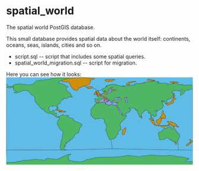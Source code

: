 # spatial_world
The spatial world PostGIS database.

This small database provides spatial data about the world itself: continents, oceans, seas, islands, cities and so on.

* script.sql -- script that includes some spatial queries.
* spatial_world_migration.sql -- script for migration.

Here you can see how it looks: ![Spatial world map](/map.png)
